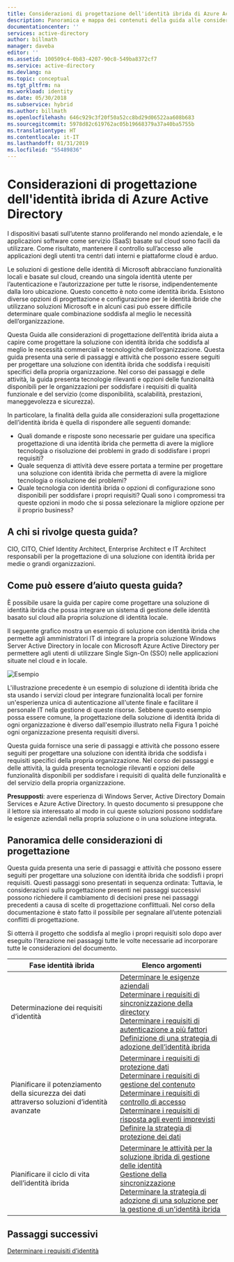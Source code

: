 ```yaml
---
title: Considerazioni di progettazione dell'identità ibrida di Azure Active Directory - Panoramica | Microsoft Docs
description: Panoramica e mappa dei contenuti della guida alle considerazioni sulla progettazione di identità ibrida
documentationcenter: ''
services: active-directory
author: billmath
manager: daveba
editor: ''
ms.assetid: 100509c4-0b83-4207-90c8-549ba8372cf7
ms.service: active-directory
ms.devlang: na
ms.topic: conceptual
ms.tgt_pltfrm: na
ms.workload: identity
ms.date: 05/30/2018
ms.subservice: hybrid
ms.author: billmath
ms.openlocfilehash: 646c929c3f20f50a52cc8bd29d06522aa608b683
ms.sourcegitcommit: 5978d82c619762ac05b19668379a37a40ba5755b
ms.translationtype: HT
ms.contentlocale: it-IT
ms.lasthandoff: 01/31/2019
ms.locfileid: "55489836"
---
```

# <a name="azure-active-directory-hybrid-identity-design-considerations"></a>Considerazioni di progettazione dell'identità ibrida di Azure Active Directory 
I dispositivi basati sull’utente stanno proliferando nel mondo aziendale, e le applicazioni software come servizio (SaaS) basate sul cloud sono facili da utilizzare. Come risultato, mantenere il controllo sull’accesso alle applicazioni degli utenti tra centri dati interni e piattaforme cloud è arduo.  

Le soluzioni di gestione delle identità di Microsoft abbracciano funzionalità locali e basate sul cloud, creando una singola identità utente per l’autenticazione e l’autorizzazione per tutte le risorse, indipendentemente dalla loro ubicazione. Questo concetto è noto come identità ibrida. Esistono diverse opzioni di progettazione e configurazione per le identità ibride che utilizzano soluzioni Microsoft e in alcuni casi può essere difficile determinare quale combinazione soddisfa al meglio le necessità dell’organizzazione. 

Questa Guida alle considerazioni di progettazione dell’entità ibrida aiuta a capire come progettare la soluzione con identità ibrida che soddisfa al meglio le necessità commerciali e tecnologiche dell’organizzazione.  Questa guida presenta una serie di passaggi e attività che possono essere seguiti per progettare una soluzione con identità ibrida che soddisfa i requisiti specifici della propria organizzazione. Nel corso dei passaggi e delle attività, la guida presenta tecnologie rilevanti e opzioni delle funzionalità disponibili per le organizzazioni per soddisfare i requisiti di qualità funzionale e del servizio (come disponibilità, scalabilità, prestazioni, maneggevolezza e sicurezza). 

In particolare, la finalità della guida alle considerazioni sulla progettazione dell’identità ibrida è quella di rispondere alle seguenti domande: 

* Quali domande e risposte sono necessarie per guidare una specifica progettazione di una identità ibrida che permetta di avere la migliore tecnologia o risoluzione dei problemi in grado di soddisfare i propri requisiti?
* Quale sequenza di attività deve essere portata a termine per progettare una soluzione con identità ibrida che permetta di avere la migliore tecnologia o risoluzione dei problemi? 
* Quale tecnologia con identità ibrida o opzioni di configurazione sono disponibili per soddisfare i propri requisiti? Quali sono i compromessi tra queste opzioni in modo che si possa selezionare la migliore opzione per il proprio business?

## <a name="who-is-this-guide-intended-for"></a>A chi si rivolge questa guida?
 CIO, CITO, Chief Identity Architect, Enterprise Architect e IT Architect responsabili per la progettazione di una soluzione con identità ibrida per medie o grandi organizzazioni.

## <a name="how-can-this-guide-help-you"></a>Come può essere d’aiuto questa guida?
È possibile usare la guida per capire come progettare una soluzione di identità ibrida che possa integrare un sistema di gestione delle identità basato sul cloud alla propria soluzione di identità locale. 

Il seguente grafico mostra un esempio di soluzione con identità ibrida che permette agli amministratori IT di integrare la propria soluzione Windows Server Active Directory in locale con Microsoft Azure Active Directory per permettere agli utenti di utilizzare Single Sign-On (SSO) nelle applicazioni situate nel cloud e in locale.

![Esempio](media/plan-hybrid-identity-design-considerations/hybridID-example.png)

L'illustrazione precedente è un esempio di soluzione di identità ibrida che sta usando i servizi cloud per integrare funzionalità locali per fornire un'esperienza unica di autenticazione all'utente finale e facilitare il personale IT nella gestione di queste risorse. Sebbene questo esempio possa essere comune, la progettazione della soluzione di identità ibrida di ogni organizzazione è diverso dall'esempio illustrato nella Figura 1 poiché ogni organizzazione presenta requisiti diversi. 

Questa guida fornisce una serie di passaggi e attività che possono essere seguiti per progettare una soluzione con identità ibrida che soddisfa i requisiti specifici della propria organizzazione. Nel corso dei passaggi e delle attività, la guida presenta tecnologie rilevanti e opzioni delle funzionalità disponibili per soddisfare i requisiti di qualità delle funzionalità e del servizio della propria organizzazione.

**Presupposti**: avere esperienza di Windows Server, Active Directory Domain Services e Azure Active Directory. In questo documento si presuppone che il lettore sia interessato al modo in cui queste soluzioni possono soddisfare le esigenze aziendali nella propria soluzione o in una soluzione integrata.

## <a name="design-considerations-overview"></a>Panoramica delle considerazioni di progettazione
Questa guida presenta una serie di passaggi e attività che possono essere seguiti per progettare una soluzione con identità ibrida che soddisfi i propri requisiti. Questi passaggi sono presentati in sequenza ordinata: Tuttavia, le considerazioni sulla progettazione presenti nei passaggi successivi possono richiedere il cambiamento di decisioni prese nei passaggi precedenti a causa di scelte di progettazione conflittuali. Nel corso della documentazione è stato fatto il possibile per segnalare all’utente potenziali conflitti di progettazione. 

Si otterrà il progetto che soddisfa al meglio i propri requisiti solo dopo aver eseguito l’iterazione nei passaggi tutte le volte necessarie ad incorporare tutte le considerazioni del documento. 

| Fase identità ibrida | Elenco argomenti |
| --- | --- |
| Determinazione dei requisiti d’identità |[Determinare le esigenze aziendali](plan-hybrid-identity-design-considerations-business-needs.md)<br> [Determinare i requisiti di sincronizzazione della directory](plan-hybrid-identity-design-considerations-directory-sync-requirements.md)<br> [Determinare i requisiti di autenticazione a più fattori](plan-hybrid-identity-design-considerations-multifactor-auth-requirements.md)<br> [Definizione di una strategia di adozione dell’identità ibrida](plan-hybrid-identity-design-considerations-identity-adoption-strategy.md) |
| Pianificare il potenziamento della sicurezza dei dati attraverso soluzioni d’identità avanzate |[Determinare i requisiti di protezione dati](plan-hybrid-identity-design-considerations-dataprotection-requirements.md) <br> [Determinare i requisiti di gestione del contenuto](plan-hybrid-identity-design-considerations-contentmgt-requirements.md)<br> [Determinare i requisiti di controllo di accesso](plan-hybrid-identity-design-considerations-accesscontrol-requirements.md)<br> [Determinare i requisiti di risposta agli eventi imprevisti](plan-hybrid-identity-design-considerations-incident-response-requirements.md) <br> [Definire la strategia di protezione dei dati](plan-hybrid-identity-design-considerations-data-protection-strategy.md) |
| Pianificare il ciclo di vita dell’identità ibrida |[Determinare le attività per la soluzione ibrida di gestione delle identità](plan-hybrid-identity-design-considerations-hybrid-id-management-tasks.md) <br> [Gestione della sincronizzazione](plan-hybrid-identity-design-considerations-hybrid-id-management-tasks.md)<br> [Determinare la strategia di adozione di una soluzione per la gestione di un'identità ibrida](plan-hybrid-identity-design-considerations-lifecycle-adoption-strategy.md) |

## <a name="next-steps"></a>Passaggi successivi
[Determinare i requisiti d’identità](plan-hybrid-identity-design-considerations-business-needs.md)

